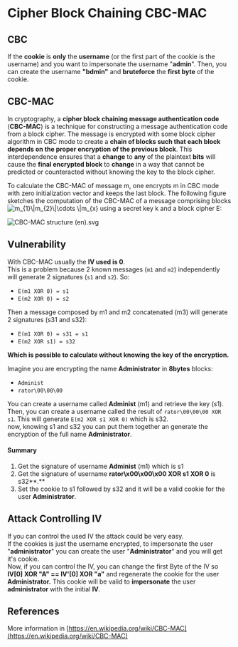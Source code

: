 # Cipher Block Chaining CBC-MAC

## CBC

If the **cookie** is **only** the **username** \(or the first part of the cookie is the username\) and you want to impersonate the username "**admin**". Then, you can create the username **"bdmin"** and **bruteforce** the **first byte** of the cookie.

## CBC-MAC

In cryptography, a **cipher block chaining message authentication code** \(**CBC-MAC**\) is a technique for constructing a message authentication code from a block cipher. The message is encrypted with some block cipher algorithm in CBC mode to create a **chain of blocks such that each block depends on the proper encryption of the previous block**. This interdependence ensures that a **change** to **any** of the plaintext **bits** will cause the **final encrypted block** to **change** in a way that cannot be predicted or counteracted without knowing the key to the block cipher.

To calculate the CBC-MAC of message m, one encrypts m in CBC mode with zero initialization vector and keeps the last block. The following figure sketches the computation of the CBC-MAC of a message comprising blocks![m\_{1}\\|m\_{2}\\|\cdots \\|m\_{x}](https://wikimedia.org/api/rest_v1/media/math/render/svg/bbafe7330a5e40a04f01cc776c9d94fe914b17f5) using a secret key k and a block cipher E:

![CBC-MAC structure \(en\).svg](https://upload.wikimedia.org/wikipedia/commons/thumb/b/bf/CBC-MAC_structure_%28en%29.svg/570px-CBC-MAC_structure_%28en%29.svg.png)

## Vulnerability

With CBC-MAC usually the **IV used is 0**.  
This is a problem because 2 known messages \(`m1` and `m2`\) independently will generate 2 signatures \(`s1` and `s2`\). So:

* `E(m1 XOR 0) = s1`
* `E(m2 XOR 0) = s2`

Then a message composed by m1 and m2 concatenated \(m3\) will generate 2 signatures \(s31 and s32\):

* `E(m1 XOR 0) = s31 = s1`
* `E(m2 XOR s1) = s32`

**Which is possible to calculate without knowing the key of the encryption.**

Imagine you are encrypting the name **Administrator** in **8bytes** blocks:

* `Administ`
* `rator\00\00\00`

You can create a username called **Administ** \(m1\) and retrieve the key \(s1\).  
Then, you can create a username called the result of `rator\00\00\00 XOR s1`. This will generate `E(m2 XOR s1 XOR 0)` which is s32.  
now, knowing s1 and s32 you can put them together an generate the encryption of the full name **Administrator**.

#### Summary

1. Get the signature of username **Administ** \(m1\) which is s1
2. Get the signature of username **rator\x00\x00\x00 XOR s1 XOR 0** is s32**.**
3. Set the cookie to s1 followed by s32 and it will be a valid cookie for the user **Administrator**.

## Attack Controlling IV

If you can control the used IV the attack could be very easy.  
If the cookies is just the username encrypted, to impersonate the user "**administrator**" you can create the user "**Administrator**" and you will get it's cookie.  
Now, if you can control the IV, you can change the first Byte of the IV so **IV\[0\] XOR "A" == IV'\[0\] XOR "a"** and regenerate the cookie for the user **Administrator.** This cookie will be valid to **impersonate** the user **administrator** with the initial **IV**.

## References

More information in [https://en.wikipedia.org/wiki/CBC-MAC](https://en.wikipedia.org/wiki/CBC-MAC)

